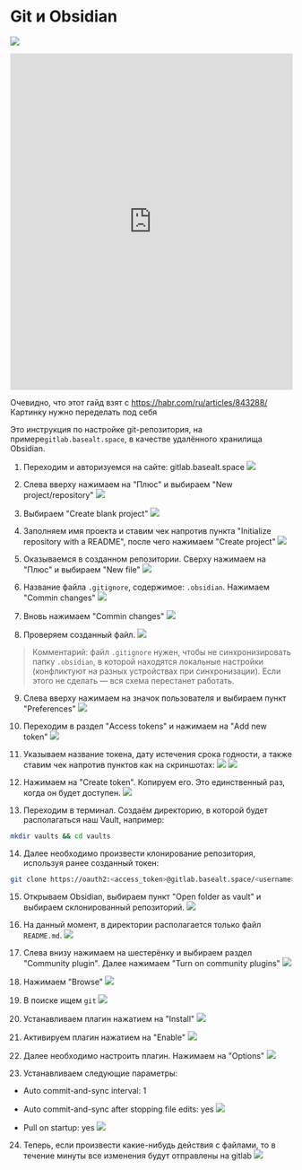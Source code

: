 # Git и Obsidian

![](https://habrastorage.org/r/w1560/getpro/habr/upload_files/48a/fd9/2b8/48afd92b8f85bbe3d9c96cb54ae059e4.png)

<iframe
  src="https://viewer.diagrams.net/?highlight=0000ff&edit=_blank&layers=1&nav=1&title=git-obsidian.drawio#Uhttps%3A%2F%2Fbysnik.github.io%2Fwiki%2Fpublic%2Fstatic%2Fgit-obsidian.drawio"
  width="100%"
  height="600px"
  frameborder="0"
  allowfullscreen
></iframe>

Очевидно, что этот гайд взят с https://habr.com/ru/articles/843288/ Картинку нужно переделать под себя

Это инструкция по настройке git-репозитория, на примере`gitlab.basealt.space`, в качестве удалённого хранилища Obsidian.

1. Переходим и авторизуемся на сайте: gitlab.basealt.space
![](/public/img/Pastedimage20250818101434.png)

2. Слева вверху нажимаем на "Плюс" и выбираем "New project/repository"
![](/public/img/Pastedimage20250818101453.png)

3. Выбираем "Create blank project"
![](/public/img/Pastedimage20250818101505.png)

4. Заполняем имя проекта и ставим чек напротив пункта "Initialize repository with a README", после чего нажимаем "Create project"
![](/public/img/Pastedimage20250818101527.png)

5. Оказываемся в созданном репозитории. Сверху нажимаем на "Плюс" и выбираем "New file"
![](/public/img/Pastedimage20250818101543.png)

6. Название файла `.gitignore`, содержимое: `.obsidian`. Нажимаем "Commin changes"
![](/public/img/Pastedimage20250818101605.png)

7. Вновь нажимаем "Commin changes"
![](/public/img/Pastedimage20250818101631.png)

8. Проверяем созданный файл.
![](/public/img/Pastedimage20250818101653.png)

>Комментарий: файл `.gitignore` нужен, чтобы не синхронизировать папку `.obsidian`, в которой находятся локальные настройки (конфликтуют на разных устройствах при синхронизации). Если этого не сделать — вся схема перестанет работать.

9. Слева вверху нажимаем на значок пользователя и выбираем пункт "Preferences"
![](/public/img/Pastedimage20250818101801.png)

10. Переходим в раздел "Access tokens" и нажимаем на "Add new token"
![](/public/img/Pastedimage20250818101814.png)

11. Указываем название токена, дату истечения срока годности, а также ставим чек напротив пунктов как на скриншотах:
![](/public/img/Pastedimage20250818101925.png)
![](/public/img/Pastedimage20250818102035.png)

12. Нажимаем на "Create token". Копируем его. Это единственный раз, когда он будет доступен.
![](/public/img/Pastedimage20250818102054.png)

13. Переходим в терминал. Создаём директорию, в которой будет располагаться наш Vault, например:
```bash
mkdir vaults && cd vaults
```

14. Далее необходимо произвести клонирование репозитория, используя ранее созданный токен:
```bash
git clone https://oauth2:<access_token>@gitlab.basealt.space/<username>/<repo>.git
```

15. Открываем Obsidian, выбираем пункт "Open folder as vault" и выбираем склонированный репозиторий.
![](/public/img/Pastedimage20250818102725.png)

16. На данный момент, в директории располагается только файл `README.md`. 
![](/public/img/Pastedimage20250818102819.png)

17. Слева внизу нажимаем на шестерёнку и выбираем раздел "Community plugin". Далее нажимаем "Turn on community plugins"
![](/public/img/Pastedimage20250818105633.png)

18. Нажимаем "Browse"
![](/public/img/Pastedimage20250818103145.png)

19. В поиске ищем `git`
![](/public/img/Pastedimage20250818103202.png)

20. Устанавливаем плагин нажатием на "Install"
![](/public/img/Pastedimage20250818103212.png)

21. Активируем плагин нажатием на "Enable"
![](/public/img/Pastedimage20250818103226.png)

22. Далее необходимо настроить плагин. Нажимаем на "Options"
![](/public/img/Pastedimage20250818103303.png)

23. Устанавливаем следующие параметры:
- Auto commit-and-sync interval: 1
- Auto commit-and-sync after stopping file edits: yes
![](/public/img/Pastedimage20250818103439.png)

- Pull on startup: yes
![](/public/img/Pastedimage20250818103508.png)

24. Теперь, если произвести какие-нибудь действия с файлами, то в течение минуты все изменения будут отправлены на gitlab
![](/public/img/Pastedimage20250818103748.png)